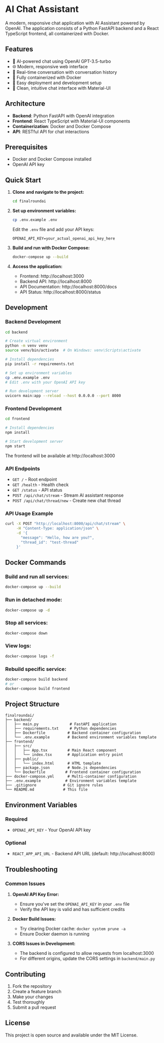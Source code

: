 # AI Chat Assistant

A modern, responsive chat application with AI Assistant powered by OpenAI. The application consists of a Python FastAPI backend and a React TypeScript frontend, all containerized with Docker.

## Features

- 🤖 AI-powered chat using OpenAI GPT-3.5-turbo
- 🌐 Modern, responsive web interface
- 🔄 Real-time conversation with conversation history
- 🐳 Fully containerized with Docker
- 🚀 Easy deployment and development setup
- 💬 Clean, intuitive chat interface with Material-UI

## Architecture

- **Backend**: Python FastAPI with OpenAI integration
- **Frontend**: React TypeScript with Material-UI components
- **Containerization**: Docker and Docker Compose
- **API**: RESTful API for chat interactions

## Prerequisites

- Docker and Docker Compose installed
- OpenAI API key

## Quick Start

1. **Clone and navigate to the project:**
   ```bash
   cd finalroundai
   ```

2. **Set up environment variables:**
   ```bash
   cp .env.example .env
   ```
   Edit the `.env` file and add your API keys:
   ```
   OPENAI_API_KEY=your_actual_openai_api_key_here
   ```

3. **Build and run with Docker Compose:**
   ```bash
   docker-compose up --build
   ```

4. **Access the application:**
   - Frontend: http://localhost:3000
   - Backend API: http://localhost:8000
   - API Documentation: http://localhost:8000/docs
   - API Status: http://localhost:8000/status

## Development

### Backend Development

```bash
cd backend

# Create virtual environment
python -m venv venv
source venv/bin/activate  # On Windows: venv\Scripts\activate

# Install dependencies
pip install -r requirements.txt

# Set up environment variables
cp .env.example .env
# Edit .env with your OpenAI API key

# Run development server
uvicorn main:app --reload --host 0.0.0.0 --port 8000
```

### Frontend Development

```bash
cd frontend

# Install dependencies
npm install

# Start development server
npm start
```

The frontend will be available at http://localhost:3000

### API Endpoints

- `GET /` - Root endpoint
- `GET /health` - Health check
- `GET /status` - API status
- `POST /api/chat/stream` - Stream AI assistant response
- `POST /api/chat/thread/new` - Create new chat thread

### API Usage Example

```bash
curl -X POST "http://localhost:8000/api/chat/stream" \
     -H "Content-Type: application/json" \
     -d '{
       "message": "Hello, how are you?",
       "thread_id": "test-thread"
     }'
```

## Docker Commands

### Build and run all services:
```bash
docker-compose up --build
```

### Run in detached mode:
```bash
docker-compose up -d
```

### Stop all services:
```bash
docker-compose down
```

### View logs:
```bash
docker-compose logs -f
```

### Rebuild specific service:
```bash
docker-compose build backend
# or
docker-compose build frontend
```

## Project Structure

```
finalroundai/
├── backend/
│   ├── main.py              # FastAPI application
│   ├── requirements.txt     # Python dependencies
│   ├── Dockerfile          # Backend container configuration
│   └── .env.example        # Backend environment variables template
├── frontend/
│   ├── src/
│   │   ├── App.tsx         # Main React component
│   │   └── index.tsx       # Application entry point
│   ├── public/
│   │   └── index.html      # HTML template
│   ├── package.json        # Node.js dependencies
│   └── Dockerfile         # Frontend container configuration
├── docker-compose.yml      # Multi-container configuration
├── .env.example           # Environment variables template
├── .gitignore            # Git ignore rules
└── README.md             # This file
```

## Environment Variables

### Required
- `OPENAI_API_KEY` - Your OpenAI API key

### Optional
- `REACT_APP_API_URL` - Backend API URL (default: http://localhost:8000)

## Troubleshooting

### Common Issues

1. **OpenAI API Key Error:**
   - Ensure you've set the `OPENAI_API_KEY` in your `.env` file
   - Verify the API key is valid and has sufficient credits

2. **Docker Build Issues:**
   - Try clearing Docker cache: `docker system prune -a`
   - Ensure Docker daemon is running

3. **CORS Issues in Development:**
   - The backend is configured to allow requests from localhost:3000
   - For different origins, update the CORS settings in `backend/main.py`

## Contributing

1. Fork the repository
2. Create a feature branch
3. Make your changes
4. Test thoroughly
5. Submit a pull request

## License

This project is open source and available under the MIT License.
